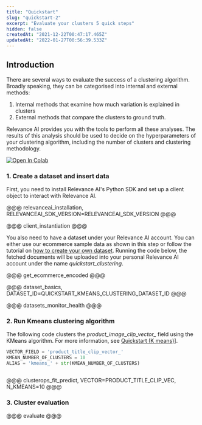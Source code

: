 ```yaml
---
title: "Quickstart"
slug: "quickstart-2"
excerpt: "Evaluate your clusters 5 quick steps"
hidden: false
createdAt: "2021-12-22T00:47:17.465Z"
updatedAt: "2022-01-27T00:56:39.533Z"
---
```

## Introduction

There are several ways to evaluate the success of a clustering algorithm. Broadly speaking, they can be categorised into internal and external methods:
1. Internal methods that examine how much variation is explained in clusters
2. External methods that compare the clusters to ground truth.

Relevance AI provides you with the tools to perform all these analyses. The results of this analysis should be used to decide on the hyperparameters of your clustering algorithm,  including the number of clusters and clustering methodology.

[![Open In Colab](https://colab.research.google.com/assets/colab-badge.svg)](https://colab.research.google.com/github/RelevanceAI/RelevanceAI-readme-docs/blob/v0.33.2/docs/CLUSTERING_FEATURES/cluster-evaluation/_notebooks/RelevanceAI_ReadMe_Cluster_Metrics.ipynb)


### 1. Create a dataset and insert data

First, you need to install Relevance AI's Python SDK and set up a client object to interact with Relevance AI.

@@@ relevanceai_installation, RELEVANCEAI_SDK_VERSION=RELEVANCEAI_SDK_VERSION @@@

@@@ client_instantiation @@@


You also need to have a dataset under your Relevance AI account. You can either use our ecommerce sample data as shown in this step or follow the tutorial on [how to create your own dataset](https://docs.relevance.ai/docs/creating-a-dataset-prerequisites). Running the code below, the fetched documents will be uploaded into your personal Relevance AI account under the name *quickstart_clustering*.

@@@ get_ecommerce_encoded @@@

@@@ dataset_basics, DATASET_ID=QUICKSTART_KMEANS_CLUSTERING_DATASET_ID @@@

@@@ datasets_monitor_health @@@

### 2. Run Kmeans clustering algorithm
The following code clusters the *product_image_clip_vector_* field using the KMeans algorithm. For more information, see [Quickstart (K means)](doc:quickstart-k-means)].

```python Python (SDK)
VECTOR_FIELD = 'product_title_clip_vector_'
KMEAN_NUMBER_OF_CLUSTERS = 10
ALIAS = 'kmeans_' + str(KMEAN_NUMBER_OF_CLUSTERS)
```
```python
```

@@@ clusterops_fit_predict, VECTOR=PRODUCT_TITLE_CLIP_VEC, N_KMEANS=10 @@@

### 3. Cluster evaluation

@@@ evaluate @@@


